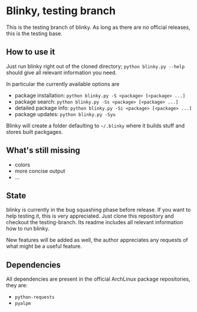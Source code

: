 # Blinky, testing branch

This is the testing branch of blinky. As long as there are no official releases, this is the testing base.


## How to use it

Just run blinky right out of the cloned directory; `python blinky.py --help` should give all relevant information you need.

In particular the currently available options are

  * package installation: `python blinky.py -S <package> [<package> ...]`
  * package search: `python blinky.py -Ss <package> [<package> ...]`
  * detailed package info: `python blinky.py -Si <package> [<package> ...]`
  * package updates: `python blinky.py -Syu`

Blinky will create a folder defaulting to `~/.blinky` where it builds stuff and stores built packgages.

## What's still missing

  * colors
  * more concise output
  * ...

## State

blinky is currently in the bug squashing phase before release. If you want to help testing it, this is very appreciated. Just clone this repository and checkout the testing-branch. Its readme includes all relevant information how to run blinky.

New features will be added as well, the author appreciates any requests of what might be a useful feature.


## Dependencies

All dependencies are present in the official ArchLinux package repositories, they are:

  * `python-requests`
  * `pyalpm`
